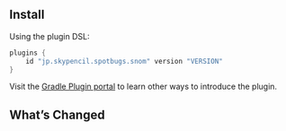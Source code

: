 ## Install

Using the plugin DSL:
```groovy
plugins {
    id "jp.skypencil.spotbugs.snom" version "VERSION"
}
```

Visit the [Gradle Plugin portal](https://plugins.gradle.org/plugin/jp.skypencil.spotbugs.snom/VERSION)
to learn other ways to introduce the plugin.

## What’s Changed
